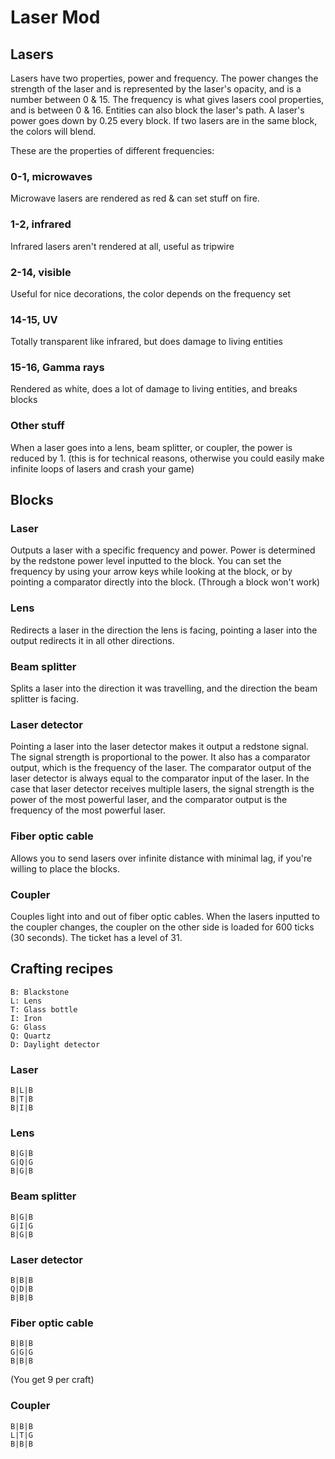 # Laser Mod

## Lasers

Lasers have two properties, power and frequency. The power changes the strength of the laser and is represented by the laser's opacity, and is a number between 0 & 15. The frequency is what gives lasers cool properties, and is between 0 & 16. Entities can also block the laser's path. A laser's power goes down by 0.25 every block. If two lasers are in the same block, the colors will blend.

These are the properties of different frequencies:
### 0-1, microwaves
Microwave lasers are rendered as red & can set stuff on fire.

### 1-2, infrared
Infrared lasers aren't rendered at all, useful as tripwire

### 2-14, visible
Useful for nice decorations, the color depends on the frequency set

### 14-15, UV
Totally transparent like infrared, but does damage to living entities

### 15-16, Gamma rays
Rendered as white, does a lot of damage to living entities, and breaks blocks

### Other stuff
When a laser goes into a lens, beam splitter, or coupler, the power is reduced by 1. (this is for technical reasons, otherwise you could easily make infinite loops of lasers and crash your game)

## Blocks

### Laser
Outputs a laser with a specific frequency and power. Power is determined by the redstone power level inputted to the block. You can set the frequency by using your arrow keys while looking at the block, or by pointing a comparator directly into the block. (Through a block won't work)

### Lens
Redirects a laser in the direction the lens is facing, pointing a laser into the output redirects it in all other directions.

### Beam splitter
Splits a laser into the direction it was travelling, and the direction the beam splitter is facing.

### Laser detector
Pointing a laser into the laser detector makes it output a redstone signal. The signal strength is proportional to the power. It also has a comparator output, which is the frequency of the laser. The comparator output of the laser detector is always equal to the comparator input of the laser. In the case that laser detector receives multiple lasers, the signal strength is the power of the most powerful laser, and the comparator output is the frequency of the most powerful laser.

### Fiber optic cable
Allows you to send lasers over infinite distance with minimal lag, if you're willing to place the blocks.

### Coupler
Couples light into and out of fiber optic cables. When the lasers inputted to the coupler changes, the coupler on the other side is loaded for 600 ticks (30 seconds). The ticket has a level of 31.

## Crafting recipes

```
B: Blackstone
L: Lens
T: Glass bottle
I: Iron
G: Glass
Q: Quartz
D: Daylight detector
```

### Laser
```
B|L|B
B|T|B
B|I|B
```

### Lens
```
B|G|B
G|Q|G
B|G|B
```

### Beam splitter
```
B|G|B
G|I|G
B|G|B
```

### Laser detector
```
B|B|B
Q|D|B
B|B|B
```

### Fiber optic cable
```
B|B|B
G|G|G
B|B|B
```
(You get 9 per craft)

### Coupler
```
B|B|B
L|T|G
B|B|B
```